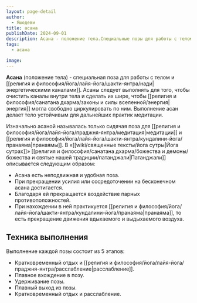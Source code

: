 ```yaml
---
layout: page-detail
author:
  - Яшодеви
title: асана
publishDate: 2024-09-01
description: Асана - положение тела.Специальные позы для работы с телом и энергетическими каналами. Асаны следует выполнять для того, чтобы очистить каналы внутри тела и сделать их шире, чтобы энергия могла свободно циркулировать по ним. Выполнение асан делает тело устойчивым для дальнейших практик медитации.
tags:
  - асана

image: 
---
```

**Асана** (положение тела) - специальная поза для работы с телом и [[религия и философия/йога/лайя-йога/шакти-янтра/нади|энергетическими каналами]]. Асаны следует выполнять для того, чтобы очистить каналы внутри тела и сделать их шире, чтобы [[религия и философия/санатана дхарма/законы и силы вселенной/энергия|энергия]] могла свободно циркулировать по ним. Выполнение асан делает тело устойчивым для дальнейших практик медитации.

Изначально асаной называлась только сидячая поза для [[религия и философия/йога/лайя-йога/праджня-янтра/медитация|медитации]] и [[религия и философия/йога/лайя-йога/шакти-янтра/кундалини-йога/пранаяма|пранаямы]]. В «[[wiki/священные тексты/йога сутры|Йога сутрах]]» [[религия и философия/санатана дхарма/божества и демоны/божества и святые нашей традиции/патанджали|Патанджали]]  описывается следующим образом:

- Асана есть неподвижная и удобная поза. 
- При прекращении усилия или сосредоточении на бесконечном асана достигается. 
- Благодаря ей прекращается воздействие парных противоположностей. 
- При нахождении в ней практикуется [[религия и философия/йога/лайя-йога/шакти-янтра/кундалини-йога/пранаяма|пранаяма]], то есть прекращение движения вдыхаемого и выдыхаемого воздуха.
## Техника выполнения
Выполнение каждой позы состоит из 5 этапов:
- Кратковременный отдых и [[религия и философия/йога/лайя-йога/праджня-янтра/расслабление|расслабление]].
- Плавное вхождение в позу.
- Удерживание позы.
- Плавный выход из позы.
- Кратковременный отдых и расслабление.

